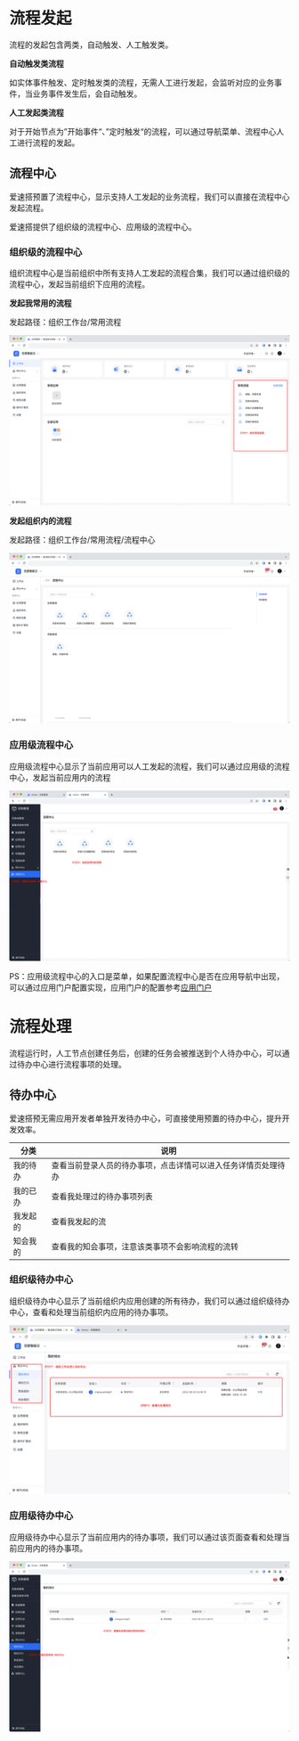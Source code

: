 # 流程发起

流程的发起包含两类，自动触发、人工触发类。

**自动触发类流程**

如实体事件触发、定时触发类的流程，无需人工进行发起，会监听对应的业务事件，当业务事件发生后，会自动触发。

**人工发起类流程**

对于开始节点为”开始事件“、”定时触发“的流程，可以通过导航菜单、流程中心人工进行流程的发起。


## 流程中心

爱速搭预置了流程中心，显示支持人工发起的业务流程，我们可以直接在流程中心发起流程。

爱速搭提供了组织级的流程中心、应用级的流程中心。

### 组织级的流程中心

组织流程中心是当前组织中所有支持人工发起的流程合集，我们可以通过组织级的流程中心，发起当前组织下应用的流程。

**发起我常用的流程**

发起路径：组织工作台/常用流程

![image.png](/img/BPM引擎/流程运行/image_8376b00.png)

**发起组织内的流程**

发起路径：组织工作台/常用流程/流程中心

![image.png](/img/BPM引擎/流程运行/image_79df4af.png)

### 应用级流程中心

应用级流程中心显示了当前应用可以人工发起的流程，我们可以通过应用级的流程中心，发起当前应用内的流程

![image.png](/img/BPM引擎/流程运行/image_365cff4.png)

PS：应用级流程中心的入口是菜单，如果配置流程中心是否在应用导航中出现，可以通过应用门户配置实现，应用门户的配置参考[应用门户](？？？？)

# 流程处理

流程运行时，人工节点创建任务后，创建的任务会被推送到个人待办中心，可以通过待办中心进行流程事项的处理。

## 待办中心

爱速搭预无需应用开发者单独开发待办中心，可直接使用预置的待办中心，提升开发效率。

| 分类 | 说明 |
| --- | --- |
| 我的待办 | 查看当前登录人员的待办事项，点击详情可以进入任务详情页处理待办 |
| 我的已办 | 查看我处理过的待办事项列表 |
| 我发起的 | 查看我发起的流 |
| 知会我的 | 查看我的知会事项，注意该类事项不会影响流程的流转 |

### 组织级待办中心

组织级待办中心显示了当前组织内应用创建的所有待办，我们可以通过组织级待办中心，查看和处理当前组织内应用的待办事项。

![image.png](/img/BPM引擎/流程运行/image_0f9d9b6.png)

### 应用级待办中心

应用级待办中心显示了当前应用内的待办事项，我们可以通过该页面查看和处理当前应用内的待办事项。

![image.png](/img/BPM引擎/流程运行/image_5fbad56.png)




